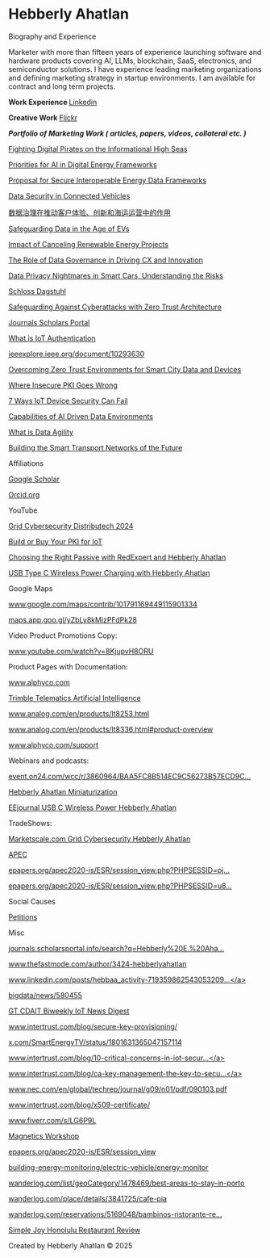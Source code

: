 # Hebberly Ahatlan

Biography and Experience

Marketer with more than fifteen years of experience launching software and hardware products covering AI, LLMs, blockchain, SaaS, electronics, and semiconductor solutions. I have experience leading marketing organizations and defining marketing strategy in startup environments. I am available for contract and long term projects.

<b> Work Experience </b>  <a href="https://www.linkedin.com/in/hebbaa/"> Linkedin  </a> 

<b> Creative Work </b>    <a href="https://www.flickr.com/photos/audiblecolor/"> Flickr </a>



<b><i>Portfolio of Marketing Work ( articles, papers, videos, collateral etc. )</i></b>

<a href="https://www.thefastmode.com/expert-opinion/34122-fighting-digital-pirates-on-the-informational-high-seas">Fighting Digital Pirates on the Informational High Seas</a>

<a href="https://www.smart-energy.com/industry-sectors/cybersecurity/future-priorities-for-ai-in-an-evolving-digital-energy-cyber-security-regulatory-framework/">Priorities for AI in Digital Energy Frameworks</a>

<a href="https://publications.waset.org/10013609/a-proposal-for-a-secure-and-interoperable-data-framework-for-energy-digitalization">Proposal for Secure Interoperable Energy Data Frameworks</a>

<a href="https://www.spiceworks.com/tech/iot/guest-article/data-security-in-connected-vehicles/">Data Security in Connected Vehicles</a>

<a href="https://www.51cto.com/article/780346.html">数据治理在推动客户体验、创新和海运运营中的作用</a>

<a href="https://www.smart-energy.com/industry-sectors/electric-vehicles/safeguarding-battery-systems-and-data-in-the-age-of-evs/"> Safeguarding Data in the Age of EVs</a>

<a href="https://www.linkedin.com/pulse/impact-canceling-renewable-energy-projects-ai-hebberly-ahatlan-79nbc/">Impact of Canceling Renewable Energy Projects</a>

<a href="https://www.spiceworks.com/it-security/data-security/guest-article/the-role-of-data-governance-in-driving-cx-innovation-maritime-ops/">The Role of Data Governance in Driving CX and Innovation</a>

<a href="https://www.spiceworks.com/it-security/data-security/guest-article/data-privacy-nightmares-in-smart-cars-understanding-the-risks/">Data Privacy Nightmares in Smart Cars, Understanding the Risks</a>

<a href="https://dblp.dagstuhl.de/pid/360/4967.html">Schloss Dagstuhl</a>

<a href="https://www.supplychainbrain.com/blogs/1-think-tank/post/37891-safeguarding-against-cyberattacks-with-zero-trust-architecture">Safeguarding Against Cyberattacks with Zero Trust Architecture</a>

<a href="https://journals.scholarsportal.info/details/26878860/v2023inone/1_astmfeaiwsds.xml">Journals Scholars Portal</a>

<a href="https://www.intertrust.com/blog/what-is-iot-authentication-and-why-does-it-matter/">What is IoT Authentication</a>

<a href="https://ieeexplore.ieee.org/document/10293630">ieeexplore.ieee.org/document/10293630</a>

<a href="https://smartcities-conf.org/oldconferences/2023/wp-content/uploads/2023/07/Program-CGV_GET_IHCI_BIGDACI_CSC_2023.pdf">Overcoming Zero Trust Environments for Smart City Data and Devices</a>

<a href="https://www.linkedin.com/pulse/where-insecure-pki-goes-wrong-intertrust">Where Insecure PKI Goes Wrong</a>

<a href="https://www.intertrust.com/blog/7-ways-iot-device-security-can-fail/">7 Ways IoT Device Security Can Fail</a>

<a href="https://www.intertrust.com/blog/capabilities-ai-driven-data-environment">Capabilities of AI Driven Data Environments</a>

<a href="https://www.intertrust.com/blog/what-is-data-agility/">What is Data Agility</a>

<a href="https://www.intertrust.com/blog/building-the-smart-transport-networks-of-the-future/">Building the Smart Transport Networks of the Future</a>

Affiliations

<a href="https://scholar.google.com/citations?user=UYkwnyQAAAAJ&hl=en">Google Scholar</a>

<a href="https://orcid.org/0009-0004-4440-950X">Orcid.org</a>

YouTube

<a href="https://marketscale.com/industries/energy/cybersecurity-of-the-electric-grid/">Grid Cybersecurity Distributech 2024</a>

<a href="https://www.intertrust.com/resources/build-or-buy-your-pki-for-iot/thank-you-26724/">Build or Buy Your PKI for IoT</a>

<a href="https://www.youtube.com/watch?v=KK5ivoFO4dU">Choosing the Right Passive with RedExpert and Hebberly Ahatlan</a>

<a href="https://www.youtube.com/watch?v=NkLOEvs9AbE">USB Type C Wireless Power Charging with Hebberly Ahatlan</a>

Google Maps

<a href="https://www.google.com/maps/contrib/101791169449115901334">www.google.com/maps/contrib/101791169449115901334</a>

<a href="https://maps.app.goo.gl/yZbLy8kMjzPFdPk28">maps.app.goo.gl/yZbLy8kMjzPFdPk28</a>

Video Product Promotions Copy:

<a href="https://www.youtube.com/watch?v=8KjupvH8ORU">www.youtube.com/watch?v=8KjupvH8ORU</a>

Product Pages with Documentation:

<a href="https://www.alphyco.com/">www.alphyco.com</a>

<a href="https://transportation.trimble.com/telematics-artificial-intelligence">Trimble Telematics Artificial Intelligence</a>

<a href="https://www.analog.com/en/products/lt8253.html">www.analog.com/en/products/lt8253.html</a>

<a href="https://www.analog.com/en/products/lt8336.html#product-overview">www.analog.com/en/products/lt8336.html#product-overview</a>

<a href="https://www.alphyco.com/support">www.alphyco.com/support</a>

Webinars and podcasts:

<a href="https://event.on24.com/wcc/r/3860964/BAA5FC8B514EC9C56273B57ECD9C4F71">event.on24.com/wcc/r/3860964/BAA5FC8B514EC9C56273B57ECD9C...</a>

<a href="https://www.amazon.com/Hebberly-Ahatlan-Wuerth-Elektronik-miniaturization/dp/B08TH3NYR2">Hebberly Ahatlan Miniaturization</a>

<a href="https://www.eejournal.com/chalk_talks/usb-type-c-wireless-power-charging-wurth-electronik-and-mouser-electronics/"> EEjournal USB C Wireless Power Hebberly Ahatlan</a>

TradeShows:

<a href="https://studio.marketscale.com/StudioMail/Agdem1NrlYZO6VLRxvw3nBywEl9M05EaDokGJ89b4pyKXWP7">Marketscale.com Grid Cybersecurity Hebberly Ahatlan</a>

<a href="https://www.eventscribe.com/2020/apec-conf/fsPopup.asp?Mode=presenterInfo&PresenterID=826177">APEC</a>

<a href="https://epapers.org/apec2020-is/ESR/session_view.php?PHPSESSID=pj745chs3bbhe4299k51t0ahd5&session_id=14">epapers.org/apec2020-is/ESR/session_view.php?PHPSESSID=pj...</a>

<a href="https://epapers.org/apec2020-is/ESR/session_view.php?PHPSESSID=u8b7mbt2hkgidguvhl6rouuvg6&session_id=12">epapers.org/apec2020-is/ESR/session_view.php?PHPSESSID=u8...</a>

Social Causes

<a href="https://erafoen.org/wp-content/uploads/2017/09/Signatures_on_Okomu_Petition_Edo_State.pdf">Petitions</a>


Misc

<a href="https://journals.scholarsportal.info/search?q=Hebberly E. Ahatlan&search_in=AUTHOR&sub=">journals.scholarsportal.info/search?q=Hebberly%20E.%20Aha...</a>

<a href="https://www.thefastmode.com/author/3424-hebberlyahatlan">www.thefastmode.com/author/3424-hebberlyahatlan</a>

<a href="https://www.linkedin.com/posts/hebbaa_activity-7193598625430532098-vEoR/">www.linkedin.com/posts/hebbaa_activity-719359862543053209...</a>

<a href="http://www.d1net.com/bigdata/news/580455.html">bigdata/news/580455</a>

<a href="https://cdait.gatech.edu/sites/default/files/2023-10/GT_CDAIT_Biweekly_IoT_News_Digest_10_2023_2.pdf">GT CDAIT Biweekly IoT News Digest</a>

<a href="https://www.intertrust.com/blog/secure-key-provisioning/">www.intertrust.com/blog/secure-key-provisioning/</a>

<a href="https://x.com/SmartEnergyTV/status/1801631365047157114">x.com/SmartEnergyTV/status/1801631365047157114</a>

<a href="https://www.intertrust.com/blog/10-critical-concerns-in-iot-security/">www.intertrust.com/blog/10-critical-concerns-in-iot-secur...</a>

<a href="https://www.intertrust.com/blog/ca-key-management-the-key-to-secure-iot-networks/">www.intertrust.com/blog/ca-key-management-the-key-to-secu...</a>

<a href="https://www.nec.com/en/global/techrep/journal/g09/n01/pdf/090103.pdf">www.nec.com/en/global/techrep/journal/g09/n01/pdf/090103.pdf</a>

<a href="https://www.intertrust.com/blog/x509-certificate/">www.intertrust.com/blog/x509-certificate/</a>

<a href="https://www.fiverr.com/s/LG6P9L">www.fiverr.com/s/LG6P9L</a>

<a href="https://www.psma.com/sites/default/files/uploads/files/2019%20Magnetics%20Workshop%20Agenda%201_15_19.pdf">Magnetics Workshop</a>

<a href="https://epapers.org/apec2020-is/ESR/session_view.php?PHPSESSID=u8b7mbt2hkgidguvhl6rouuvg6&session_id=12">epapers.org/apec2020-is/ESR/session_view</a>

<a href="https://www.cleantechfocus.com/building-energy-monitoring/electric-vehicle/energy-monitor/">building-energy-monitoring/electric-vehicle/energy-monitor</a>

<a href="https://wanderlog.com/list/geoCategory/1478469/best-areas-to-stay-in-porto">wanderlog.com/list/geoCategory/1478469/best-areas-to-stay-in-porto</a>

<a href="https://wanderlog.com/place/details/3841725/caf-pia">wanderlog.com/place/details/3841725/cafe-pia</a>

<a href="https://wanderlog.com/reservations/5169048/bambinos-ristorante-reservations">wanderlog.com/reservations/5169048/bambinos-ristorante-re...</a>

<a href="https://restaurantguru.com/Simple-Joy-Honolulu#google_vignette">Simple Joy Honolulu Restaurant Review</a>

Created by Hebberly Ahatlan © 2025 
